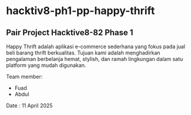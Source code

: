 # hacktiv8-ph1-pp-happy-thrift

Pair Project Hacktive8-82 Phase 1
---

Happy Thrift adalah aplikasi e-commerce sederhana yang fokus pada jual beli barang thrift berkualitas.
Tujuan kami adalah menghadirkan pengalaman berbelanja hemat, stylish, dan ramah lingkungan dalam satu platform yang mudah digunakan.

Team member:
- Fuad
- Abdul



Date : 11 April 2025